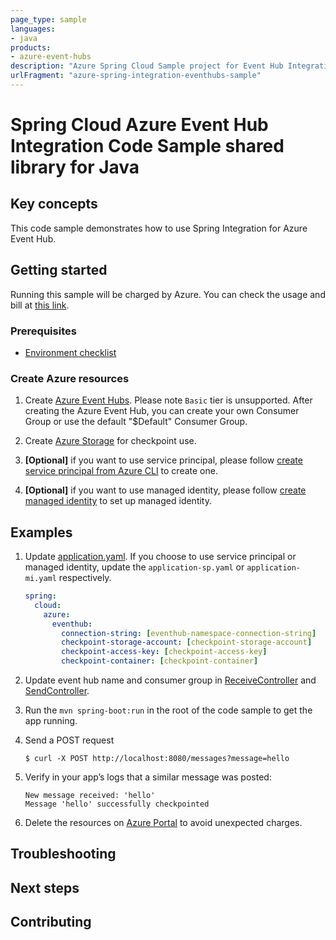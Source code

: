 ```yaml
---
page_type: sample
languages:
- java
products:
- azure-event-hubs
description: "Azure Spring Cloud Sample project for Event Hub Integration client library"
urlFragment: "azure-spring-integration-eventhubs-sample"
---
```


# Spring Cloud Azure Event Hub Integration Code Sample shared library for Java

## Key concepts

This code sample demonstrates how to use Spring Integration for Azure
Event Hub.


## Getting started

Running this sample will be charged by Azure. You can check the usage and bill at
[this link][azure-account].

### Prerequisites
- [Environment checklist][environment_checklist]

### Create Azure resources

1.  Create [Azure Event Hubs][create-event-hubs].
    Please note `Basic` tier is unsupported. After creating the Azure Event Hub, you
    can create your own Consumer Group or use the default "$Default" Consumer Group.

1.  Create [Azure Storage][create-azure-storage] for checkpoint use.

1.  **[Optional]** if you want to use service principal, please follow
    [create service principal from Azure CLI][create-sp-using-azure-cli] to create one.

1.  **[Optional]** if you want to use managed identity, please follow
    [create managed identity][create-managed-identity] to set up managed identity.

## Examples

1. Update [application.yaml]. If you choose to use
   service principal or managed identity, update the `application-sp.yaml` or
   `application-mi.yaml` respectively.
    ```yaml
    spring:
      cloud:
        azure:
          eventhub:
            connection-string: [eventhub-namespace-connection-string]
            checkpoint-storage-account: [checkpoint-storage-account]
            checkpoint-access-key: [checkpoint-access-key]
            checkpoint-container: [checkpoint-container]
    ```

1.  Update event hub name and consumer group in
    [ReceiveController][receive-controller] and [SendController][send-controller].
    
1.  Run the `mvn spring-boot:run` in the root of the code sample to get the app running.

1.  Send a POST request

        $ curl -X POST http://localhost:8080/messages?message=hello

1.  Verify in your app’s logs that a similar message was posted:

        New message received: 'hello'
        Message 'hello' successfully checkpointed

1.  Delete the resources on [Azure Portal][azure-portal] to avoid unexpected charges.


## Troubleshooting

## Next steps

## Contributing

[azure-account]: https://azure.microsoft.com/account/
[azure-portal]: https://ms.portal.azure.com/
[create-event-hubs]: https://docs.microsoft.com/azure/event-hubs/
[create-azure-storage]: https://docs.microsoft.com/azure/storage/
[create-managed-identity]: https://github.com/Azure-Samples/azure-spring-boot-samples/create-managed-identity.md
[create-sp-using-azure-cli]: https://github.com/Azure-Samples/azure-spring-boot-samples/create-sp-using-azure-cli.md
[eventhub-operation]: https://github.com/Azure/azure-sdk-for-java/blob/main/sdk/spring/azure-spring-integration-eventhubs/src/main/java/com/azure/spring/integration/eventhub/api/EventHubOperation.java
[environment_checklist]: https://github.com/Azure/azure-sdk-for-java/blob/main/sdk/spring/ENVIRONMENT_CHECKLIST.md#ready-to-run-checklist
[receive-controller]: https://github.com/Azure-Samples/azure-spring-boot-samples/eventhubs/azure-spring-integration-sample-eventhubs/src/main/java/com/azure/spring/sample/eventhubs/ReceiveController.java
[send-controller]: https://github.com/Azure-Samples/azure-spring-boot-samples/eventhubs/azure-spring-integration-sample-eventhubs/src/main/java/com/azure/spring/sample/eventhubs/SendController.java
[application.yaml]: https://github.com/Azure-Samples/azure-spring-boot-samples/eventhubs/azure-spring-integration-sample-eventhubs/src/main/resources/application.yaml


